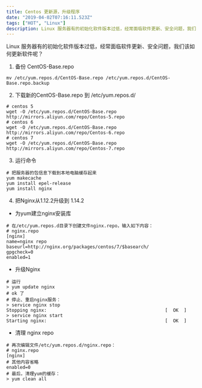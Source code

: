 ```yaml
---
title: Centos 更新源，升级程序
date: "2019-04-02T07:16:11.523Z"
tags: ["HOT", "Linux"]
description: Linux 服务器有的初始化软件版本过低，经常面临软件更新、安全问题，我们该如何更新软件呢？
---
```


Linux 服务器有的初始化软件版本过低，经常面临软件更新、安全问题，我们该如何更新软件呢？

1. 备份 CentOS-Base.repo
```bash{numberLines: true}
mv /etc/yum.repos.d/CentOS-Base.repo /etc/yum.repos.d/CentOS-Base.repo.backup 
```

2. 下载新的CentOS-Base.repo 到 /etc/yum.repos.d/
```bash{numberLines: true}
# centos 5
wget -O /etc/yum.repos.d/CentOS-Base.repo http://mirrors.aliyun.com/repo/Centos-5.repo  
# centos 6
wget -O /etc/yum.repos.d/CentOS-Base.repo http://mirrors.aliyun.com/repo/Centos-6.repo  
# centos 7
wget -O /etc/yum.repos.d/CentOS-Base.repo http://mirrors.aliyun.com/repo/Centos-7.repo  
```

3. 运行命令
```bash{numberLines: true}
# 把服务器的包信息下载到本地电脑缓存起来
yum makecache  
yum install epel-release  
yum install nginx   
```

4. 把Nginx从1.12.2升级到 1.14.2
* 为yum建立nginx安装库
```bash{numberLines: true}
# 在/etc/yum.repos.d目录下创建文件nginx.repo，输入如下内容：
# nginx.repo
[nginx]
name=nginx repo  
baseurl=http://nginx.org/packages/centos/7/$basearch/  
gpgcheck=0  
enabled=1 
```
* 升级Nginx
```bash{numberLines: true}
# 运行
> yum update nginx
# ok 了
# 停止、重启nginx服务：
> service nginx stop
Stopping nginx:                                            [  OK  ]  
> service nginx start
Starting nginx:                                            [  OK  ]  
```
* 清理 nginx repo
```bash{numberLines: true}
# 再次编辑文件/etc/yum.repos.d/nginx.repo：
# nginx.repo
[nginx]
# 其他内容省略
enabled=0
# 最后，清理yum的缓存：
> yum clean all
```

